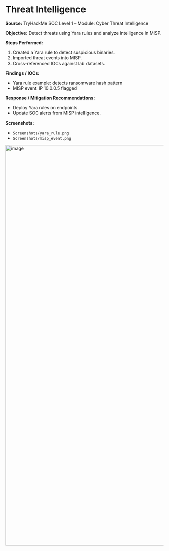 # Threat Intelligence

**Source:** TryHackMe SOC Level 1 – Module: Cyber Threat Intelligence  

**Objective:** Detect threats using Yara rules and analyze intelligence in MISP.

**Steps Performed:**
1. Created a Yara rule to detect suspicious binaries.
2. Imported threat events into MISP.
3. Cross-referenced IOCs against lab datasets.

**Findings / IOCs:**
- Yara rule example: detects ransomware hash pattern
- MISP event: IP 10.0.0.5 flagged

**Response / Mitigation Recommendations:**
- Deploy Yara rules on endpoints.
- Update SOC alerts from MISP intelligence.

**Screenshots:**  
- `Screenshots/yara_rule.png`  
- `Screenshots/misp_event.png`



<img width="2487" height="1272" alt="image" src="https://github.com/user-attachments/assets/6d6e7b06-957b-4a6e-99f1-c761626f8876" />
